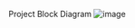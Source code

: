 Project Block Diagram
![image](https://github.com/user-attachments/assets/8cb2e348-b971-4dd8-8178-3996b10f09f7)
